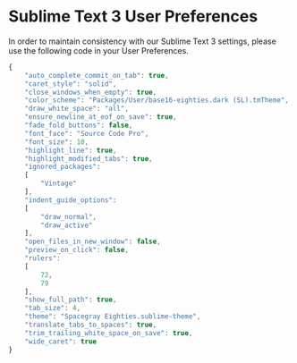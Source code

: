 # Sublime Text 3 User Preferences

In order to maintain consistency with our Sublime Text 3 settings, please use the following code in your User Preferences.

```javascript
{
	"auto_complete_commit_on_tab": true,
	"caret_style": "solid",
	"close_windows_when_empty": true,
	"color_scheme": "Packages/User/base16-eighties.dark (SL).tmTheme",
	"draw_white_space": "all",
	"ensure_newline_at_eof_on_save": true,
	"fade_fold_buttons": false,
	"font_face": "Source Code Pro",
	"font_size": 10,
	"highlight_line": true,
	"highlight_modified_tabs": true,
	"ignored_packages":
	[
		"Vintage"
	],
	"indent_guide_options":
	[
		"draw_normal",
		"draw_active"
	],
	"open_files_in_new_window": false,
	"preview_on_click": false,
	"rulers":
	[
		72,
		79
	],
	"show_full_path": true,
	"tab_size": 4,
	"theme": "Spacegray Eighties.sublime-theme",
	"translate_tabs_to_spaces": true,
	"trim_trailing_white_space_on_save": true,
	"wide_caret": true
}
```
